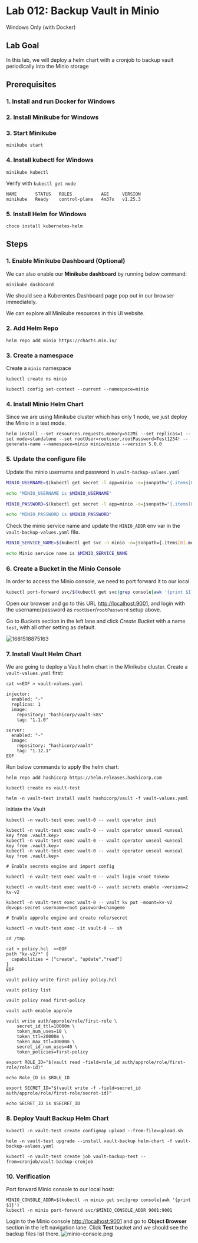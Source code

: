 # Lab 012: Backup Vault in Minio

Windows Only (with Docker)

## Lab Goal

In this lab, we will deploy a helm chart with a cronjob to backup vault periodically into the Minio storage

## Prerequisites

### 1. Install and run Docker for Windows

### 2. Install Minikube for Windows

### 3. Start Minikube

`minikube start`

<!--
or

`minikube start --kubernetes-version=v1.26.1`
-->

### 4. Install kubectl for Windows

```dos
minikube kubectl
```

Verify with `kubectl get node`

```dos
NAME       STATUS   ROLES           AGE     VERSION
minikube   Ready    control-plane   4m37s   v1.25.3
```

### 5. Install Helm for Windows

```dos
choco install kubernetes-helm
```

## Steps

### 1. Enable Minikube Dashboard (Optional)

We can also enable our **Minikube dashboard** by running below command:

```dos
minikube dashboard
```

We should see a Kuberentes Dashboard page pop out in our browser immediately.

We can explore all Minikube resources in this UI website.

### 2. Add Helm Repo

```dos
helm repo add minio https://charts.min.io/
```

### 3. Create a namespace

Create a `minio` namespace

```dos
kubectl create ns minio

kubectl config set-context --current --namespace=minio
```

### 4. Install Minio Helm Chart

Since we are using Minikube cluster which has only 1 node, we just deploy the Minio in a test mode.

<!--
The latest version of minio has issues! Wasted my long long time!

```dos
helm install --set resources.requests.memory=512Mi --set replicas=1 --set mode=standalone --set rootUser=rootuser,rootPassword=Test1234! --generate-name minio/minio
```
-->

<!--
helm search repo minio/minio -l

helm install --set resources.requests.memory=512Mi --set replicas=1 --set mode=standalone --set rootUser=rootuser,rootPassword=Test1234! --generate-name --namespace=minio minio/minio --version 5.0.0
-->

```dos
helm install --set resources.requests.memory=512Mi --set replicas=1 --set mode=standalone --set rootUser=rootuser,rootPassword=Test1234! --generate-name --namespace=minio minio/minio --version 5.0.0
```

### 5. Update the configure file

Update the minio username and password in `vault-backup-values.yaml`

```bash
MINIO_USERNAME=$(kubectl get secret -l app=minio -o=jsonpath="{.items[0].data.rootUser}"|base64 -d)

echo "MINIO_USERNAME is $MINIO_USERNAME"

MINIO_PASSWORD=$(kubectl get secret -l app=minio -o=jsonpath="{.items[0].data.rootPassword}"|base64 -d)

echo "MINIO_PASSWORD is $MINIO_PASSWORD"
```

Check the minio service name and update the `MINIO_ADDR` env var in the `vault-backup-values.yaml` file.

```bash
MINIO_SERVICE_NAME=$(kubectl get svc -n minio -o=jsonpath={.items[0].metadata.name})

echo Minio service name is $MINIO_SERVICE_NAME
```

<!--
```bash
POD_NAME = kubectl get pods --namespace default -l "release=minio-1681481654" -o jsonpath="{.items[0].metadata.name}"
echo "Minio POD name is $POD_NAME"
kubectl port-forward $POD_NAME 9000 --namespace default
```
-->

### 6. Create a Bucket in the Minio Console

In order to access the Minio console, we need to port forward it to our local.

```bash
kubectl port-forward svc/$(kubectl get svc|grep console|awk '{print $1}') 9001:9001
```

Open our browser and go to this URL [http://localhost:9001](http://localhost:9001), and login with the username/password as `rootUser`/`rootPassword` setup above.

Go to *Buckets* section in the left lane and click *Create Bucket* with a name `test`, with all other setting as default.

![1681518875163](image/01_Y_WindowsOnly/1681518875163.png)

<!--
![minio-bucket.png](images/minio-bucket.png)
-->

### 7. Install Vault Helm Chart

We are going to deploy a Vault helm chart in the Minikube cluster. Create a `vault-values.yaml` first:

```dos
cat <<EOF > vault-values.yaml

injector:
  enabled: "-"
  replicas: 1
  image:
    repository: "hashicorp/vault-k8s"
    tag: "1.1.0"

server:
  enabled: "-"
  image:
    repository: "hashicorp/vault"
    tag: "1.12.1"
EOF
```

Run below commands to apply the helm chart:

```dos
helm repo add hashicorp https://helm.releases.hashicorp.com

kubectl create ns vault-test

helm -n vault-test install vault hashicorp/vault -f vault-values.yaml
```

Initiate the Vault

```dos
kubectl -n vault-test exec vault-0 -- vault operator init

kubectl -n vault-test exec vault-0 -- vault operator unseal <unseal key from .vault.key>
kubectl -n vault-test exec vault-0 -- vault operator unseal <unseal key from .vault.key>
kubectl -n vault-test exec vault-0 -- vault operator unseal <unseal key from .vault.key>

# Enable secrets engine and import config

kubectl -n vault-test exec vault-0 -- vault login <root token>

kubectl -n vault-test exec vault-0 -- vault secrets enable -version=2 kv-v2 

kubectl -n vault-test exec vault-0 -- vault kv put -mount=kv-v2 devops-secret username=root password=changeme

# Enable approle engine and create role/secret

kubectl -n vault-test exec -it vault-0 -- sh

cd /tmp

cat > policy.hcl  <<EOF
path "kv-v2/*" {
  capabilities = ["create", "update","read"]
}
EOF

vault policy write first-policy policy.hcl

vault policy list

vault policy read first-policy

vault auth enable approle

vault write auth/approle/role/first-role \
    secret_id_ttl=10000m \
    token_num_uses=10 \
    token_ttl=20000m \
    token_max_ttl=30000m \
    secret_id_num_uses=40 \
    token_policies=first-policy

export ROLE_ID="$(vault read -field=role_id auth/approle/role/first-role/role-id)"

echo Role_ID is $ROLE_ID

export SECRET_ID="$(vault write -f -field=secret_id auth/approle/role/first-role/secret-id)"

echo SECRET_ID is $SECRET_ID
```

### 8. Deploy Vault Backup Helm Chart

```dos
kubectl -n vault-test create configmap upload --from-file=upload.sh

helm -n vault-test upgrade --install vault-backup helm-chart -f vault-backup-values.yaml

kubectl -n vault-test create job vault-backup-test --from=cronjob/vault-backup-cronjob
```

### 10. Verification

Port forward Minio console to our local host:

```dos
MINIO_CONSOLE_ADDR=$(kubectl -n minio get svc|grep console|awk '{print $1}')
kubectl -n minio port-forward svc/$MINIO_CONSOLE_ADDR 9001:9001
```

Login to the Minio console [http://localhost:9001](http://localhost:9001) and go to **Object Browser** section in the left navigation lane. Click **Test** bucket and we should see the backup files list there.
![minio-console.png](images/minio-console.png)

<!--
Reference

[Minio Helm Deployment](https://github.com/minio/minio/tree/master/helm/minio)

git clone https://github.com/briansu2004/udemy-devops-14-real-projects.git
cd udemy-devops-14-real-projects/012-CronjobVaultBackupHelmMinikube
-->

